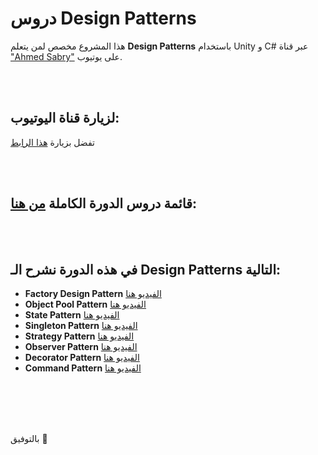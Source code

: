 # دروس Design Patterns
هذا المشروع مخصص لمن يتعلم **Design Patterns** باستخدام Unity و C# عبر قناة ["Ahmed Sabry"](https://www.youtube.com/ahmedsabrygamedev) على يوتيوب.  

<br>
<br>

## لزيارة قناة اليوتيوب:
تفضل بزيارة [هذا الرابط](https://www.youtube.com/ahmedsabrygamedev)  

<br>
<br>

## قائمة دروس الدورة الكاملة [من هنا](https://youtube.com/playlist?list=PLiH59f3XbukEMMRN7Bg_W-DM4nQumtvIS&si=bTScXK0MmaZxIaqI):  

<br>
<br>

## في هذه الدورة نشرح الـ Design Patterns التالية:
- **Factory Design Pattern** [الفيديو هنا]()  
- **Object Pool Pattern** [الفيديو هنا]()  
- **State Pattern** [الفيديو هنا]()  
- **Singleton Pattern** [الفيديو هنا](https://youtu.be/DUS24nYlgzY?list=PLiH59f3XbukEMMRN7Bg_W-DM4nQumtvIS)  
- **Strategy Pattern** [الفيديو هنا](https://youtu.be/BRlig0_HZJg?list=PLiH59f3XbukEMMRN7Bg_W-DM4nQumtvIS)  
- **Observer Pattern** [الفيديو هنا](https://youtu.be/FlWflWQaL44?list=PLiH59f3XbukEMMRN7Bg_W-DM4nQumtvIS)  
- **Decorator Pattern** [الفيديو هنا](https://youtu.be/5DnDoCcKkv0?list=PLiH59f3XbukEMMRN7Bg_W-DM4nQumtvIS)  
- **Command Pattern** [الفيديو هنا](https://youtu.be/sZTMe8UMiRI?list=PLiH59f3XbukEMMRN7Bg_W-DM4nQumtvIS)  

<br>
<br>
<br>
<br>

بالتوفيق 🙂
